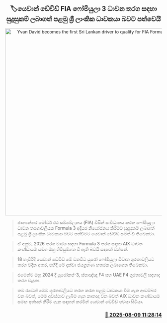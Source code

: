 <p align='center'><b><h2 align='center' title='Yvan David becomes the first Sri Lankan driver to qualify for FIA Formula 3 racing'>🏷යෙවාන් ඩේවිඩ් FIA ෆෝමියුලා 3 ධාවන තරග සඳහා සුදුසුකම් ලබාගත් පළමු ශ්‍රී ලාංකික ධාවකයා බවට පත්වෙයි</h2></b></p>
<p align='center'><img src='https://helakuru.sgp1.cdn.digitaloceanspaces.com/esana/images/lib/Yvan-David.jpg' width='600' alt='Yvan David becomes the first Sri Lankan driver to qualify for FIA Formula 3 racing'></p>

> ජාත්‍යන්තර මෝටර් රථ සම්මේලනය (FIA) විසින් සංවිධානය කරන ෆෝමියුලා ධාවන තරගාවලියක Formula 3 අදියර නියෝජනය කිරීමට සුදුසුකම් ලබාගත් පළමු ශ්‍රී ලාංකික ධාවකයා බවට පත්වීමට යෙවාන් ඩේවිඩ් සමත් වී තිබෙනවා.

> ඒ අනුව, 2026 තරග වාරය සඳහා Formula 3 තරග සඳහා AIX ධාවන කණ්ඩායම සමග ඔහු ගිවිසුම්ගත වී ඇති බවයි සඳහන් වන්නේ.

> 18 හැවිරිදි යෙවාන් ඩේවිඩ් මේ වනවිට යුරෝ ෆෝමියුලා විවෘත ශූරතාවලියට තරග වදින අතර, එහිදී මේ දක්වා ජයග්‍රහණ හතරක ලබාගෙන තිබෙනවා.

> එමෙන්ම ඔහු 2024 දී යුරෝකප්-3, ස්පාඤ්ඤ F4 සහ UAE F4 ශූරතාවලි සඳහාද තරග වැදුනා.

> තම රටෙන් මෙම ශූරතාවලියට තරඟ කරන පළමු ධාවකයා වීම ගැන ආඩම්බර වන බවත්, මෙම අවස්ථාව ලැබීම ගැන කෘතඥ වන බවත් AIX ධාවන කණ්ඩායම සමඟ අත්සන් කිරීම ගැන සඳහන් කරමින් යෙවාන් ඩේවිඩ් පවසා සිටියා.



<h3 align='right'><a href='https://www.helakuru.lk/esana/p/112559/'>📅 2025-08-09 11:28:14</a></h3>

